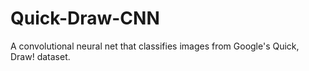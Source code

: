 # Quick-Draw-CNN
A convolutional neural net that classifies images from Google's Quick, Draw! dataset.
